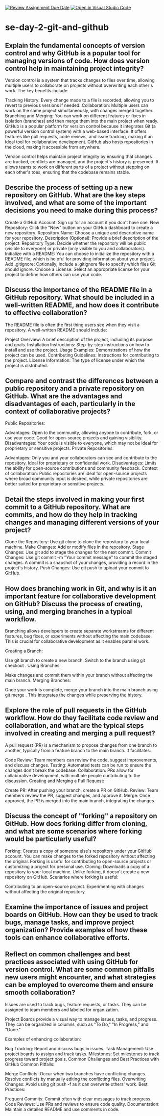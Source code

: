 [![Review Assignment Due Date](https://classroom.github.com/assets/deadline-readme-button-22041afd0340ce965d47ae6ef1cefeee28c7c493a6346c4f15d667ab976d596c.svg)](https://classroom.github.com/a/8wgCKhpZ)
[![Open in Visual Studio Code](https://classroom.github.com/assets/open-in-vscode-2e0aaae1b6195c2367325f4f02e2d04e9abb55f0b24a779b69b11b9e10269abc.svg)](https://classroom.github.com/online_ide?assignment_repo_id=15590656&assignment_repo_type=AssignmentRepo)
# se-day-2-git-and-github
## Explain the fundamental concepts of version control and why GitHub is a popular tool for managing versions of code. How does version control help in maintaining project integrity?
Version control is a system that tracks changes to files over time, allowing multiple users to collaborate on projects without overwriting each other's work. The key benefits include:

Tracking History: Every change made to a file is recorded, allowing you to revert to previous versions if needed.
Collaboration: Multiple users can work on the same project simultaneously, with changes merged together.
Branching and Merging: You can work on different features or fixes in isolation (branches) and then merge them into the main project when ready.
GitHub is a popular platform for version control because it integrates Git (a powerful version control system) with a web-based interface. It offers features like pull requests, code reviews, and issue tracking, making it an ideal tool for collaborative development. GitHub also hosts repositories in the cloud, making it accessible from anywhere.

Version control helps maintain project integrity by ensuring that changes are tracked, conflicts are managed, and the project's history is preserved. It allows teams to work on different parts of a project without stepping on each other's toes, ensuring that the codebase remains stable.
## Describe the process of setting up a new repository on GitHub. What are the key steps involved, and what are some of the important decisions you need to make during this process?
Create a GitHub Account: Sign up for an account if you don't have one.
New Repository: Click the "New" button on your GitHub dashboard to create a new repository.
Repository Name: Choose a unique and descriptive name for your repository.
Description (Optional): Provide a brief description of the project.
Repository Type: Decide whether the repository will be public (visible to everyone) or private (only visible to you and collaborators).
Initialize with a README: You can choose to initialize the repository with a README file, which is helpful for providing information about your project.
Add .gitignore: Optionally, include a .gitignore file to specify which files Git should ignore.
Choose a License: Select an appropriate license for your project to define how others can use your code.
## Discuss the importance of the README file in a GitHub repository. What should be included in a well-written README, and how does it contribute to effective collaboration?
The README file is often the first thing users see when they visit a repository. A well-written README should include:

Project Overview: A brief description of the project, including its purpose and goals.
Installation Instructions: Step-by-step instructions on how to install and use the project.
Usage Examples: Demonstrations of how the project can be used.
Contributing Guidelines: Instructions for contributing to the project.
License Information: The type of license under which the project is distributed.
## Compare and contrast the differences between a public repository and a private repository on GitHub. What are the advantages and disadvantages of each, particularly in the context of collaborative projects?
Public Repositories:

Advantages: Open to the community, allowing anyone to contribute, fork, or use your code. Good for open-source projects and gaining visibility.
Disadvantages: Your code is visible to everyone, which may not be ideal for proprietary or sensitive projects.
Private Repositories:

Advantages: Only you and your collaborators can see and contribute to the repository. Ideal for proprietary or confidential work.
Disadvantages: Limits the ability for open-source contributions and community feedback.
Context of collaboration: Public repositories are ideal for open-source projects where broad community input is desired, while private repositories are better suited for proprietary or sensitive projects.
## Detail the steps involved in making your first commit to a GitHub repository. What are commits, and how do they help in tracking changes and managing different versions of your project?
Clone the Repository: Use git clone <repository-url> to clone the repository to your local machine.
Make Changes: Add or modify files in the repository.
Stage Changes: Use git add <file> to stage the changes for the next commit.
Commit Changes: Use git commit -m "Your commit message" to commit the staged changes. A commit is a snapshot of your changes, providing a record in the project's history.
Push Changes: Use git push to upload your commit to GitHub.
## How does branching work in Git, and why is it an important feature for collaborative development on GitHub? Discuss the process of creating, using, and merging branches in a typical workflow.
Branching allows developers to create separate workstreams for different features, bug fixes, or experiments without affecting the main codebase. This is crucial for collaborative development as it enables parallel work.

Creating a Branch:

Use git branch <branch-name> to create a new branch.
Switch to the branch using git checkout <branch-name>.
Using Branches:

Make changes and commit them within your branch without affecting the main branch.
Merging Branches:

Once your work is complete, merge your branch into the main branch using git merge <branch-name>. This integrates the changes while preserving the history.
## Explore the role of pull requests in the GitHub workflow. How do they facilitate code review and collaboration, and what are the typical steps involved in creating and merging a pull request?
A pull request (PR) is a mechanism to propose changes from one branch to another, typically from a feature branch to the main branch. It facilitates:

Code Review: Team members can review the code, suggest improvements, and discuss changes.
Testing: Automated tests can be run to ensure the changes don't break the codebase.
Collaboration: PRs allow for collaborative development, with multiple people contributing to the discussion.
Creating and Merging a Pull Request:

Create PR: After pushing your branch, create a PR on GitHub.
Review: Team members review the PR, suggest changes, and approve it.
Merge: Once approved, the PR is merged into the main branch, integrating the changes.
## Discuss the concept of "forking" a repository on GitHub. How does forking differ from cloning, and what are some scenarios where forking would be particularly useful?
Forking: Creates a copy of someone else's repository under your GitHub account. You can make changes to the forked repository without affecting the original. Forking is useful for contributing to open-source projects or customizing a project for personal use.
Cloning: Downloads a copy of a repository to your local machine. Unlike forking, it doesn't create a new repository on GitHub.
Scenarios where forking is useful:

Contributing to an open-source project.
Experimenting with changes without affecting the original repository.
## Examine the importance of issues and project boards on GitHub. How can they be used to track bugs, manage tasks, and improve project organization? Provide examples of how these tools can enhance collaborative efforts.

## Reflect on common challenges and best practices associated with using GitHub for version control. What are some common pitfalls new users might encounter, and what strategies can be employed to overcome them and ensure smooth collaboration?
Issues are used to track bugs, feature requests, or tasks. They can be assigned to team members and labeled for organization.

Project Boards provide a visual way to manage issues, tasks, and progress. They can be organized in columns, such as "To Do," "In Progress," and "Done."

Examples of enhancing collaboration:

Bug Tracking: Report and discuss bugs in issues.
Task Management: Use project boards to assign and track tasks.
Milestones: Set milestones to track progress toward project goals.
Common Challenges and Best Practices with GitHub
Common Pitfalls:

Merge Conflicts: Occur when two branches have conflicting changes. Resolve conflicts by manually editing the conflicting files.
Overwriting Changes: Avoid using git push -f as it can overwrite others' work.
Best Practices:

Frequent Commits: Commit often with clear messages to track progress.
Code Reviews: Use PRs and reviews to ensure code quality.
Documentation: Maintain a detailed README and use comments in code.
